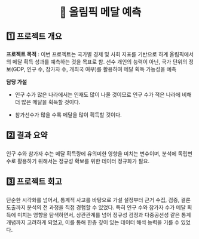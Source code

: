 <h1 align = "center"> 🏅 올림픽 메달 예측</h1>

## 1️⃣ 프로젝트 개요

**프로젝트 목적** : 이번 프로젝트는 국가별 경제 및 사회 지표를 기반으로 하계 올림픽에서의 메달 획득 성과를 예측하는 것을 목표로 함. 선수 개인의 능력이 아닌, 국가 단위의 정보(GDP, 인구 수, 참가자 수, 개최국 여부)를 
활용하여 메달 획득 가능성을 예측

**담당 가설**
- 인구 수가 많은 나라에서는 인재도 많이 나올 것이므로 인구 수가 적은 나라에 비해 더 많은 메달을 획득할 것이다.

- 참가선수가 많을 수록 메달을 많이 획득할 것이다.

## 2️⃣ 결과 요약

인구 수와 참가자 수는 메달 획득량에 유의미한 영향을 미치는 변수이며, 분석에 독립변수로 활용하기 위해서는 정규성 확보를 위한 데이터 정규화가 필요.

## 3️⃣ 프로젝트 회고

단순한 시각화를 넘어서, 통계적 사고를 바탕으로 가설 설정부터 근거 수집, 검증, 결론 도출까지 분석의 전 과정을 직접 경험할 수 있었다.
특히 인구 수와 참가자 수가 메달 획득에 미치는 영향을 탐색하면서, 상관관계를 넘어 정규성 검정과 다중공선성 같은 통계 개념까지 고려하게 되었고, 이를 통해 한층 깊이 있는 데이터 해석 능력을 기를 수 있었다.


